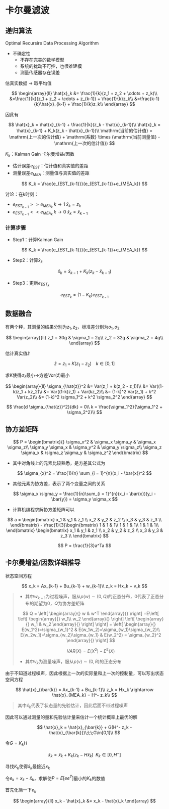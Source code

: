 # 卡尔曼滤波

## 递归算法

Optimal Recursire Data Processing Algorithm

* 不确定性
  * 不存在完美的数学模型
  * 系统的扰动不可控，也很难建模
  * 测量传感器存在误差

估真实数据 -> 取平均值

$$
\begin{array}{ll}
\hat{x}_k &= \frac{1}{k}(z_1 + z_2 + \cdots + z_k)\\
&=\frac{1}{k}(z_1 + z_2 + \cdots + z_{k-1}) + \frac{1}{k}z_k\\
&=\frac{k-1}{k}\hat{x}_{k-1} + \frac{1}{k}z_k\\
\end{array}
$$

因此有

$$
\hat{x}_k = \hat{x}_{k-1} + \frac{1}{k}(z_k - \hat{x}_{k-1})\\
\hat{x}_k = \hat{x}_{k-1} + K_k(z_k - \hat{x}_{k-1})\\
\mathrm{当前的估计值} = \mathrm{上一次的估计值} + \mathrm{系数} \times (\mathrm{当前测量值} - \mathrm{上一次的估计值})
$$

$K_k$：Kalman Gain 卡尔曼增益/因数

* 估计误差$e_{EST}$：估计值和真实值的差距
* 测量误差$e_{MEA}$：测量值与真实值的差距

$$
K_k = \frac{e_{EST_{k-1}}}{e_{EST_{k-1}}+e_{MEA_k}}
$$

讨论：在$k$时刻：

* $e_{EST_{k-1}} >> e_{MEA_{k}}\; k\rightarrow1\;\hat{x}_k = z_k$
* $e_{EST_{k-1}}<<e_{MEA_k}\;k\rightarrow 0\; \hat{x}_k = \hat{x}_{k-1}$

### 计算步骤

* Step1：计算Kalman Gain

$$
K_k = \frac{e_{EST_{k-1}}}{e_{EST_{k-1}}+e_{MEA_k}}
$$

* Step2：计算$\hat{x}_k$

$$
\hat{x}_k = \hat{x}_{k-1} + K_k(z_k - \hat{x}_{k-1})
$$

* Step3：更新$e_{EST_k}$

$$
e_{EST_k} = (1-K_k)e_{EST_{k-1}}
$$

## 数据融合

有两个秤，其测量的结果分别为$z_1,z_2$，标准差分别为$\sigma_1, \sigma_2$

$$
\begin{array}{ll}
z_1 = 30g & \sigma_1 = 2g\\
z_2 = 32g & \sigma_2 = 4g\\
\end{array}
$$

估计真实值$\hat{z}$

$$
\hat{z} = z_1 + K(z_1 - z_2)\;\;\;\;k\in[0,1]
$$

求K使得$\sigma_{\hat{z}}$最小->方差$Var(\hat{z})$最小

$$
\begin{array}{ll}
\sigma_{\hat{z}}^2 &= Var(z_1 + k(z_2 - z_1))\\ 
&= Var((1-k)z_1 + kz_2)\\
&= Var((1-k)z_1) + Var(kz_2)\\
&= (1-k)^2 Var(z_1) + k^2 Var(z_2)\\
&= (1-k)^2 \sigma_1^2 + k^2 \sigma_2^2
\end{array}
$$

$$
\frac{d \sigma_{\hat{z}}^2}{dk} = 0\\
k = \frac{\sigma_1^2}{\sigma_1^2 + \sigma_2^2}\\
$$

## 协方差矩阵

$$
P = 
\begin{bmatrix}{}
\sigma_x^2 & \sigma_x \sigma_y & \sigma_x \sigma_z\\
\sigma_y \sigma_x & \sigma_y^2 & \sigma_y \sigma_z\\
\sigma_z \sigma_x & \sigma_z \sigma_y & \sigma_z^2
\end{bmatrix}
$$

* 其中对角线上的元素比较熟悉，是方差其公式为

$$
\sigma_{x}^2 = \frac{1}{n} \sum_{i = 1}^{n}(x_i - \bar{x})^2
$$

* 其他元素为协方差，表示了两个变量之间的关系

$$
\sigma_x \sigma_y = \frac{1}{n}\sum_{i = 1}^{n}(x_i - \bar{x})(y_i - \bar{y}) = \sigma_y \sigma_x
$$

* 计算机编程求解协方差矩阵可以

$$
a = \begin{bmatrix}
  x_1 & y_1 & z_1 \\
  x_2 & y_2 & z_2 \\
  x_3 & y_3 & z_3 \\
\end{bmatrix} - \frac{1}{3}\begin{bmatrix}
  1 & 1 & 1\\
  1 & 1 & 1\\
  1 & 1 & 1\\
\end{bmatrix} \begin{bmatrix}
  x_1 & y_1 & z_1 \\
  x_2 & y_2 & z_2 \\
  x_3 & y_3 & z_3 \\
\end{bmatrix}
$$

$$
P = \frac{1}{3}a^Ta
$$

## 卡尔曼增益/因数详细推导

状态空间方程

$$
x_k = Ax_{k-1} + Bu_{k-1} + w_{k-1}\\
z_k = Hx_k + v_k
$$

> * 其中$w_{k-1}$为过程噪声，服从$p(w)\sim(0,Q)$的正态分布，$0$代表了正态分布的期望为$0$，$Q$为协方差矩阵
>
> $$
> Q = \left[
> \begin{array}{}
> w & w^T
> \end{array}{}
> \right]
> =E\left[
> \left[
> \begin{array}{}
> w_1\\
> w_2
> \end{array}{}
> \right]
> \left[
> \begin{array}{}
> w_1 & w_2
> \end{array}{}
> \right]
> \right] = 
> \left[
> \begin{array}{}
> E(w_1^2)=\sigma_{w_1}^2 & E(w_1w_2)=\sigma_{w_1}\sigma_{w_2}\\
> E(w_2w_1)=\sigma_{w_2}\sigma_{w_1} & E(w_2^2) = \sigma_{w_2}^2
> \end{array}{}
> \right]
> $$
>
> $$
> VAR(X) = E(X^2) - E^2(X)
> $$
>
> * 其中$v_k$为测量噪声，服从$p(v)\sim (0,R)$的正态分布

由于不知道过程噪声，因此根据上一次的实际量和上一次的控制量，可以写出状态空间方程

$$
\hat{x}_{\bar{k}} = Ax_{k-1} + Bu_{k-1}\\
z_k = Hx_k \rightarrow \hat{x}_{MEA_k} = H^- z_k\\
$$


> 其中$\hat{x}_{\bar{k}}$代表了状态量的先验估计，因此后面不带过程噪声

因此可以通过测量的量和先验估计量来估计一个统计概率上最优的解

$$
\hat{x}_k = \hat{x}_{\bar{k}} + G(H^- z_k - \hat{x}_{\bar{k}})\;\;\;G\in[0,1]\\
$$

令$G = K_k H$

$$
\hat{x}_k = \hat{x}_{\bar{k}} + K_k(z_k - H\hat{x}_{\bar{k}})\;\;K_k \in[0, H^-]
$$

寻找$K_k$使得$\hat{x}_k$最接近$x_k$

令$e_k = x_k - \hat{x}_k$，求解使$P=E[e e^T]$最小的$K_k$的数值

首先化简一下$e_k$

$$
\begin{array}{ll}
x_k - \hat{x}_k &= x_k - \hat{x}_k
\end{array}
$$












  







​     
